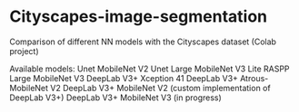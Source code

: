 # Cityscapes-image-segmentation
 Comparison of different NN models with the Cityscapes dataset (Colab project)

Available models:
Unet MobileNet V2
Unet Large MobileNet V3
Lite RASPP Large MobileNet V3
DeepLab V3+ Xception 41
DeepLab V3+ Atrous-MobileNet V2
DeepLab V3+ MobileNet V2 (custom implementation of DeepLab V3+)
DeepLab V3+ MobileNet V3 (in progress)

